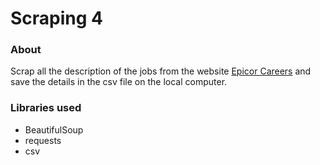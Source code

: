 # Scraping 4

### About

Scrap all the description of the jobs from the website [Epicor Careers](https://jobs.epicor.com/careers/SearchJobs/)
and save the details in the csv file on the local computer.

### Libraries used

* BeautifulSoup
* requests
* csv
